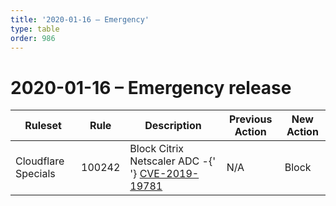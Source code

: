 ```yaml
---
title: '2020-01-16 – Emergency'
type: table
order: 986
---
```


# 2020-01-16 – Emergency release

<TableWrap><table style="width: 100%">

<thead>
  <tr>
    <th>Ruleset</th>
    <th>Rule</th>
    <th>Description</th>
    <th>Previous Action</th>
    <th>New Action</th>
  </tr>
</thead>
<tbody>
  <tr>
    <td>Cloudflare Specials</td>
    <td>100242</td>
    <td>
      Block Citrix Netscaler ADC -{' '}
      <a href="https://nvd.nist.gov/vuln/detail/CVE-2019-19781">
        CVE-2019-19781
      </a>
    </td>
    <td>N/A</td>
    <td>Block</td>
  </tr>
</tbody>

</table></TableWrap>
